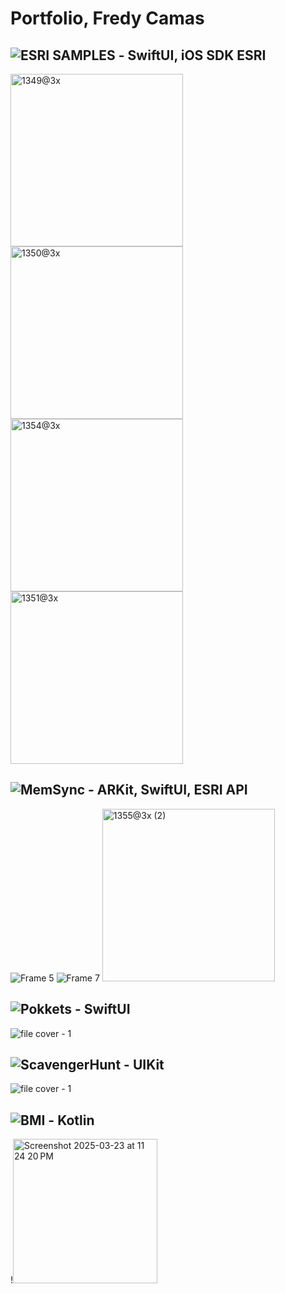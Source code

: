 # Portfolio, Fredy Camas


## ![ESRI SAMPLES](https://github.com/Esri/arcgis-maps-sdk-swift-samples) - SwiftUI, iOS SDK ESRI
<img width="276" alt="1349@3x" src="https://github.com/user-attachments/assets/4ffb0b1a-3d63-477a-b6a7-2ce54e39df1a">
<img width="276" alt="1350@3x" src="https://github.com/user-attachments/assets/101a0249-f060-4b87-bb13-a81213b091cf">
<img width="276" alt="1354@3x" src="https://github.com/user-attachments/assets/d668fa1c-fa69-4863-a5a7-093ab2d522e6">
<img width="276" alt="1351@3x" src="https://github.com/user-attachments/assets/7a192b42-b658-4007-8310-d410c9ad5aa8">




## ![MemSync](https://github.com/Hackathon-Esri/MemorySync) - ARKit, SwiftUI, ESRI API

![Frame 5](https://github.com/user-attachments/assets/62c47406-807e-47ec-bbf2-1c85e712e980)
![Frame 7](https://github.com/user-attachments/assets/868d8793-6c48-42ad-9c60-1dbb93c33b18)
<img width="276" alt="1355@3x (2)" src="https://github.com/user-attachments/assets/e147e7d1-e279-48f4-90e8-0766a5d5937d">


## ![Pokkets](https://github.com/IOS-Group15/Personal-Budget-Management) - SwiftUI
![file cover - 1](https://github.com/user-attachments/assets/aca89f33-89fe-4e34-8f16-b60214468417)

## ![ScavengerHunt](https://github.com/fcamas/ScavengerHunt) - UIKit
![file cover - 1](https://github.com/user-attachments/assets/093fd583-b445-48af-a379-78b320b25df8)



## ![BMI](https://github.com/fcamas/BMI) - Kotlin

!<img width="231" alt="Screenshot 2025-03-23 at 11 24 20 PM" src="https://github.com/user-attachments/assets/da0ab7f4-d3df-4898-b305-0ad2af2d5f16" />




